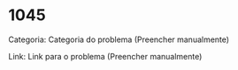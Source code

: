 # 1045

Categoria: Categoria do problema (Preencher manualmente)

Link: Link para o problema (Preencher manualmente)
